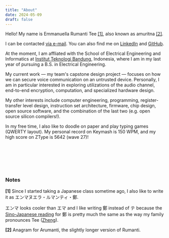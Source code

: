 ```yaml
---
title: "About"
date: 2024-05-09
draft: false
---
```


Hello! My name is Emmanuella Rumanti Tee [\[1\]](#notes), also known as amuritna [\[2\]](#notes).

I can be contacted [via e-mail](mailto:amuritna@gmail.com). You can also find me on [LinkedIn](https://linkedin.com/in/emmanuella-rumanti/) and [GitHub](https://github.com/amuritna/).

At the moment, I am affliated with the School of Electrical Engineering and Informatics at [Institut Teknologi Bandung](https://en.wikipedia.org/wiki/Bandung_Institute_of_Technology), Indonesia, where I am in my last year of pursuing a B.S. in Electrical Engineering. 

My current work  — my team's capstone design project — focuses on how we can secure voice communication on an untrusted device. Personally, I am in particular interested in exploring utilizations of the audio channel, end-to-end encryption, computation, and specialized hardware design.

My other interests include computer engineering, programming, register-transfer level design, instruction set architecture, firmware, chip design, open source software, and the combination of the last two (e.g. open source silicon compilers!).

In my free time, I also like to doodle on paper and play typing games (QWERTY layout). My personal record on Keymash is 150 WPM, and my high score on ZType is 5642 (wave 27)!

&nbsp;

&nbsp;

&nbsp;

### Notes
**[1]** Since I started taking a Japanese class sometime ago, I also like to write it as エンマヌエラ・ルマンティ・鄭.

エンマ looks cooler than エマ and I like writing 鄭 instead of テ because the [Sino-Japanese reading](https://en.wikipedia.org/wiki/On%27yomi) for 鄭 is pretty much the same as the way my family pronounces Tee ([Zheng](https://en.wikipedia.org/wiki/Zheng_(surname))). 

**[2]** Anagram for Arumanti, the slightly longer version of Rumanti. 

&nbsp;
